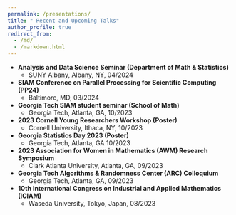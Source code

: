 ```yaml
---
permalink: /presentations/
title: " Recent and Upcoming Talks"
author_profile: true
redirect_from: 
  - /md/
  - /markdown.html
---
```


  * **Analysis and Data Science Seminar (Department of Math & Statistics)**
      * SUNY Albany, Albany, NY, 04/2024
  * **SIAM Conference on Parallel Processing for Scientific Computing (PP24)**
      * Baltimore, MD, 03/2024
  * **Georgia Tech SIAM student seminar (School of Math)**
      * Georgia Tech, Atlanta, GA, 10/2023  
  * **2023 Cornell Young Researchers Workshop (Poster)**
      * Cornell University, Ithaca, NY, 10/2023
  * **Georgia Statistics Day 2023 (Poster)**
      * Georgia Tech, Atlanta, GA 10/2023
  * **2023 Association for Women in Mathematics (AWM) Research Symposium**
      * Clark Atlanta University, Atlanta, GA, 09/2023
  * **Georgia Tech Algorithms & Randomness Center (ARC) Colloquium**
      * Georgia Tech, Atlanta, GA, 09/2023
  * **10th International Congress on Industrial and Applied Mathematics (ICIAM)**
      * Waseda University, Tokyo, Japan, 08/2023

